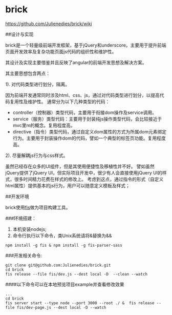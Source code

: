 brick
=====
https://github.com/Julienedies/brick/wiki

##设计与实现

brick是一个轻量级前端开发框架，基于jQuery和underscore。主要用于提升前端页面开发效率及复杂功能页面js代码的组织性和维护性。

其设计及实现主要借鉴并且反映了angular的前端开发思想及解决方案。

其主要思想包含两点：

1). 对代码类型进行划分，隔离。
 
因为前端开发通常同时涉及html、css、js，通过对代码类型进行划分，以提高代码复用性及维护性。
通常分为以下几种类型的代码：
*    controller（控制器）类型代码，主要用于衔接dom操作及service调用。
*    service（服务）类型代码：主要用于封装纯js操作类型代码，会比较接近于mvc里m的概念。复用程度高。
*    directive（指令）类型代码，通过自定义dom属性的方式为所属dom元素绑定行为。主要用于封装操作dom的代码，譬如一个典型的标签页功能。复用程度高。

2). 尽量解耦js行为与css样式。
 
虽然已经存在众多的UI组件，但是其使用便捷性及移植性并不好。
譬如虽然jQuery提供了jQuery UI，但实际项目开发中，很少有人会直接使用jQuery UI的样式，很多时间精力花费在样式的修改上。
考虑到这点，通过指令的形式（自定义html属性）提供基本的js行为，用户可以随意定义模板及样式；

##开发环境

brick使用[fis](https://github.com/fex-team/fis)做为项目构建工具。

###环境搭建：
1.  本机安装nodejs;
2.  命令行执行以下命令，类Unix系统请将&替换为&&
```
npm install -g fis & npm install -g fis-parser-sass 
```
###开发相关命令:
```
git clone git@github.com:Julienedies/brick.git
cd brick
fis release --file fis/dev.js --dest local -D  --clean --watch  
```
####以下命令可以在本地预览项目example并查看修改效果
```
...
cd brick
fis server start --type node --port 3000 --root ./ &  fis release --file fis/dev-page.js --dest local -D --watch
```
